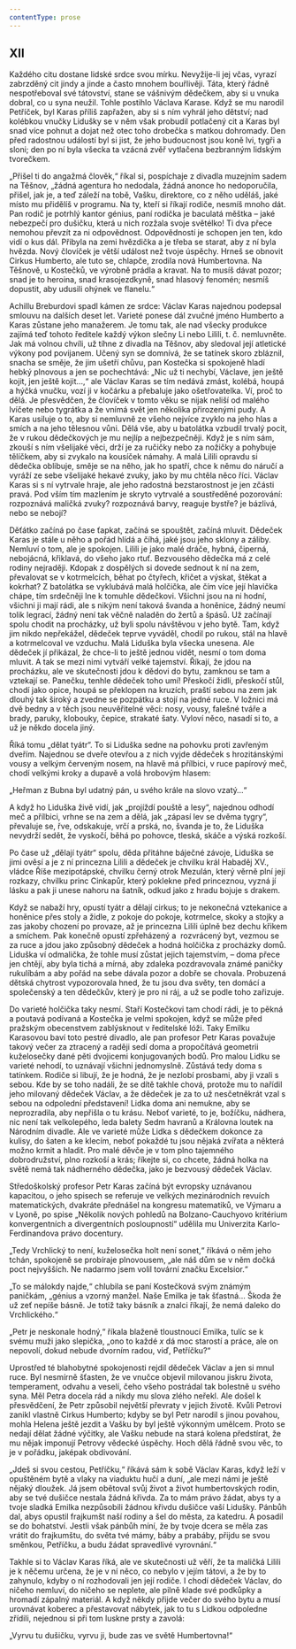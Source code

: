 ```yaml
---
contentType: prose
---
```


## XII

Každého citu dostane lidské srdce svou mírku. Nevyžije-li jej včas, vyrazí zabrzděný cit jindy a jinde a často mnohem bouřlivěji. Táta, který řádně nespotřeboval své tátovství, stane se vášnivým dědečkem, aby si u vnuka dobral, co u syna neužil. Tohle postihlo Václava Karase. Když se mu narodil Petříček, byl Karas příliš zapřažen, aby si s ním vyhrál jeho dětství; nad kolébkou vnučky Lidušky se v něm však probudil potlačený cit a Karas byl snad více pohnut a dojat než otec toho drobečka s matkou dohromady. Den před radostnou událostí byl si jist, že jeho budoucnost jsou koně lvi, tygři a sloni; den po ní byla všecka ta vzácná zvěř vytlačena bezbranným lidským tvorečkem.

„Přišel ti do angažmá člověk,“ říkal si, pospíchaje z divadla muzejním sadem na Těšnov, „žádná agentura ho nedodala, žádná anonce ho nedoporučila, přišel, jak je, a teď záleží na tobě, Vašku, direktore, co z něho uděláš, jaké místo mu přidělíš v programu. Na ty, kteří si říkají rodiče, nesmíš mnoho dát. Pan rodič je potrhlý kantor génius, paní rodička je baculatá měštka – jaké nebezpečí pro dušičku, která u nich rozžala svoje světélko! Ti dva přece nemohou převzít za ni odpovědnost. Odpovědností je schopen jen ten, kdo vidí o kus dál. Přibyla na zemi hvězdička a je třeba se starat, aby z ní byla hvězda. Nový človíček je větší událost než tvoje úspěchy. Hrneš se obnovit Cirkus Humberto, ale tuto se, chlapče, zrodila nová Humbertovna. Na Těšnově, u Kostečků, ve výrobně prádla a kravat. Na to musíš dávat pozor; snad je to heroina, snad krasojezdkyně, snad hlasový fenomén; nesmíš dopustit, aby udusili ohýnek ve flanelu.“

Achillu Breburdovi spadl kámen ze srdce: Václav Karas najednou podepsal smlouvu na dalších deset let. Varieté ponese dál zvučné jméno Humberto a Karas zůstane jeho manažerem. Je tomu tak, ale nad všecky produkce zajímá teď tohoto ředitele každý výkon slečny Li nebo Lilili, t. č. nemluvněte. Jak má volnou chvíli, už tíhne z divadla na Těšnov, aby sledoval její atletické výkony pod povijanem. Učený syn se domnívá, že se tatínek skoro zbláznil, snacha se směje, že jim ušetří chůvu, pan Kostečka si spokojeně hladí hebký plnovous a jen se pochechtává: „Nic už ti nechybí, Václave, jen ještě kojit, jen ještě kojit…,“ ale Václav Karas se tím nedává zmást, kolébá, houpá a hýčká vnučku, vozí ji v kočárku a přebaluje jako ošetřovatelka. Ví, proč to dělá. Je přesvědčen, že človíček v tomto věku se nijak neliší od malého lvíčete nebo tygrátka a že vnímá svět jen několika přirozenými pudy. A Karas usiluje o to, aby si nemluvně ze všeho nejvíce zvyklo na jeho hlas a smích a na jeho tělesnou vůni. Dělá vše, aby u batolátka vzbudil trvalý pocit, že v rukou dědečkových je mu nejlíp a nejbezpečněji. Když je s ním sám, zkouší s ním všelijaké věci, drží je za ručičky nebo za nožičky a pohybuje tělíčkem, aby si zvykalo na kousíček námahy. A malá Lilili opravdu si dědečka oblibuje, směje se na něho, jak ho spatří, chce k němu do náručí a vyráží ze sebe všelijaké hekavé zvuky, jako by mu chtěla něco říci. Václav Karas si s ní vytrvale hraje, ale jeho radostná bezstarostnost je jen zčásti pravá. Pod vším tím mazlením je skryto vytrvalé a soustředěné pozorování: rozpoznává maličká zvuky? rozpoznává barvy, reaguje bystře? je bázlivá, nebo se nebojí?

Děťátko začíná po čase ťapkat, začíná se spouštět, začíná mluvit. Dědeček Karas je stále u něho a pořád hlídá a číhá, jaké jsou jeho sklony a záliby. Nemluví o tom, ale je spokojen. Lilili je jako malé dráče, hybná, čiperná, nebojácná, křiklavá, do všeho jako rtuť. Bezvousého dědečka má z celé rodiny nejraději. Kdopak z dospělých si dovede sednout k ní na zem, převalovat se v kotrmelcích, běhat po čtyřech, křičet a výskat, štěkat a kokrhat? Z batolátka se vyklubává malá holčička, ale čím více její hlavička chápe, tím srdečněji lne k tomuhle dědečkovi. Všichni jsou na ni hodní, všichni ji mají rádi, ale s nikým není taková švanda a honěnice, žádný neumí tolik legrací, žádný není tak věčně naladěn do žertů a špásů. Už začínají spolu chodit na procházky, už byli spolu návštěvou v jeho bytě. Tam, když jim nikdo nepřekážel, dědeček teprve vyváděl, chodil po rukou, stál na hlavě a kotrmelcoval ve vzduchu. Malá Liduška byla všecka unesena. Ale dědeček jí přikázal, že chce-li to ještě jednou vidět, nesmí o tom doma mluvit. A tak se mezi nimi vytváří velké tajemství. Říkají, že jdou na procházku, ale ve skutečnosti jdou k dědovi do bytu, zamknou se tam a vztekají se. Panečku, tenhle dědeček toho umí! Přeskočí židli, přeskočí stůl, chodí jako opice, houpá se překlopen na kruzích, praští sebou na zem jak dlouhý tak široký a zvedne se pozpátku a stojí na jedné ruce. V ložnici má dvě bedny a v těch jsou neuvěřitelné věci: nosy, vousy, falešné tváře a brady, paruky, klobouky, čepice, strakaté šaty. Vyloví něco, nasadí si to, a už je někdo docela jiný.

Říká tomu „dělat tyátr“. To si Liduška sedne na pohovku proti zavřeným dveřím. Najednou se dveře otevřou a z nich vyjde dědeček s hrozitánskými vousy a velkým červeným nosem, na hlavě má přílbici, v ruce papírový meč, chodí velkými kroky a dupavě a volá hrobovým hlasem:

„Heřman z Bubna byl udatný pán, u svého krále na slovo vzatý…“

A když ho Liduška živě vidí, jak „projíždí pouště a lesy“, najednou odhodí meč a přílbici, vrhne se na zem a dělá, jak „zápasí lev se dvěma tygry“, převaluje se, řve, odskakuje, vrčí a prská, no, švanda je to, že Liduška nevydrží sedět, že vyskočí, běhá po pohovce, tleská, skáče a výská rozkoší.

Po čase už „dělají tyátr“ spolu, děda přitáhne báječné závoje, Liduška se jimi ověsí a je z ní princezna Lilili a dědeček je chvilku král Habaděj XV., vládce Říše mezipotápské, chvilku černý otrok Mezulán, který věrně plní její rozkazy, chvilku princ Cinkapůr, který poklekne před princeznou, vyzná jí lásku a pak ji unese nahoru na šatník, odkud jako z hradu bojuje s drakem.

Když se nabaží hry, opustí tyátr a dělají cirkus; to je nekonečná vztekanice a honěnice přes stoly a židle, z pokoje do pokoje, kotrmelce, skoky a stojky a zas jakoby chození po provaze, až je princezna Lilili úplně bez dechu křikem a smíchem. Pak konečně opustí zpřeházený a  rozvrácený byt, vezmou se za ruce a jdou jako způsobný dědeček a hodná holčička z procházky domů. Liduška ví odmalička, že tohle musí zůstat jejich tajemstvím, – doma přece jen chtějí, aby byla tichá a mírná, aby zdaleka pozdravovala známé paničky rukulíbám a aby pořád na sebe dávala pozor a dobře se chovala. Probuzená dětská chytrost vypozorovala hned, že tu jsou dva světy, ten domácí a společenský a ten dědečkův, který je pro ni ráj, a už se podle toho zařizuje.

Do varieté holčička taky nesmí. Staří Kostečkovi tam chodí rádi, je to pěkná a poutavá podívaná a Kostečka je velmi spokojen, když se může před pražským obecenstvem zablýsknout v ředitelské lóži. Taky Emilku Karasovou baví toto pestré divadlo, ale pan profesor Petr Karas považuje takový večer za ztracený a raději sedí doma a propočítává geometrii kuželosečky dané pěti dvojicemi konjugovaných bodů. Pro malou Lidku se varieté nehodí, to uznávají všichni jednomyslně. Zůstává tedy doma s tatínkem. Rodiče si libují, že je hodná, že je nezlobí prosbami, aby ji vzali s sebou. Kde by se toho nadáli, že se dítě takhle chová, protože mu to nařídil jeho milovaný dědeček Václav, a že dědeček je za to už nesčetněkrát vzal s sebou na odpolední představení! Lidka doma ani nemukne, aby se neprozradila, aby nepřišla o tu krásu. Neboť varieté, to je, božíčku, nádhera, nic není tak velkolepého, leda balety Sedm havranů a Královna loutek na Národním divadle. Ale ve varieté může Lidka s dědečkem dokonce za kulisy, do šaten a ke klecím, neboť pokaždé tu jsou nějaká zvířata a některá možno krmit a hladit. Pro malé děvče je v tom plno tajemného dobrodružství, plno rozkoší a krás; říkejte si, co chcete, žádná holka na světě nemá tak nádherného dědečka, jako je bezvousý dědeček Václav.

Středoškolský profesor Petr Karas začíná být evropsky uznávanou kapacitou, o jeho spisech se referuje ve velkých mezinárodních revuích matematických, dvakráte přednášel na kongresu matematiků, ve Výmaru a v Lyoně, po spise „Několik nových pohledů na Bolzano-Cauchyovo kritérium konvergentních a divergentních posloupností“ udělila mu Univerzita Karlo-Ferdinandova právo docentury.

„Tedy Vrchlický to není, kuželosečka holt není sonet,“ říkává o něm jeho tchán, spokojeně se probíraje plnovousem, „ale náš dům se v něm dočká poct nejvyšších. Ne nadarmo jsem volil tovární značku Excelsior.“

„To se málokdy najde,“ chlubila se paní Kostečková svým známým paničkám, „génius a vzorný manžel. Naše Emilka je tak šťastná… Škoda že už zeť nepíše básně. Je totiž taky básník a znalci říkají, že nemá daleko do Vrchlického.“

„Petr je neskonale hodný,“ říkala blaženě tloustnoucí Emilka, tulíc se k svému muži jako slepička, „ono to každé _x_ dá moc starostí a práce, ale on nepovolí, dokud nebude dvorním radou, viď, Petříčku?“

Uprostřed té blahobytné spokojenosti rejdil dědeček Václav a jen si mnul ruce. Byl nesmírně šťasten, že ve vnučce objevil milovanou jiskru života, temperament, odvahu a veselí, čeho všeho postrádal tak bolestně u svého syna. Měl Petra docela rád a nikdy mu slova zlého neřekl. Ale došel k přesvědčení, že Petr způsobil největší převraty v jejich životě. Kvůli Petrovi zanikl vlastně Cirkus Humberto; kdyby se byl Petr narodil s jinou povahou, mohla Helena ještě jezdit a Vašku by byl ještě výkonným umělcem. Proto se nedají dělat žádné výčitky, ale Vašku nebude na stará kolena předstírat, že mu nějak imponují Petrovy vědecké úspěchy. Hoch dělá řádně svou věc, to je v pořádku, jaképak obdivování.

„Jdeš si svou cestou, Petříčku,“ říkává sám k sobě Václav Karas, když leží v opuštěném bytě a vlaky na viaduktu hučí a duní, „ale mezi námi je ještě nějaký dloužek. Já jsem obětoval svůj život a život humbertovských rodin, aby se tvé dušičce nestala žádná křivda. Za to mám právo žádat, abys ty a tvoje sladká Emilka nezpůsobili žádnou křivdu dušičce vaší Lidušky. Pánbůh dal, abys opustil frajkumšt naší rodiny a šel do města, za katedru. A posadil se do bohatství. Jestli však pánbůh míní, že by tvoje dcera se měla zas vrátit do frajkumštu, do světa tvé mámy, báby a prabáby, přijdu se svou směnkou, Petříčku, a budu žádat spravedlivé vyrovnání.“

Takhle si to Václav Karas říká, ale ve skutečnosti už věří, že ta maličká Lilili je k něčemu určena, že je v ní něco, co nebylo v jejím tátovi, a že by to zahynulo, kdyby o ní rozhodovali jen její rodiče. I chodí dědeček Václav, do ničeho nemluví, do ničeho se neplete, ale pilně klade své podkůpky a hromadí zápalný materiál. A když někdy přijde večer do svého bytu a musí urovnávat koberec a přestavovat nábytek, jak to tu s Lidkou odpoledne zřídili, nejednou si při tom luskne prsty a zavolá:

„Vyrvu tu dušičku, vyrvu ji, bude zas ve světě Humbertovna!“
